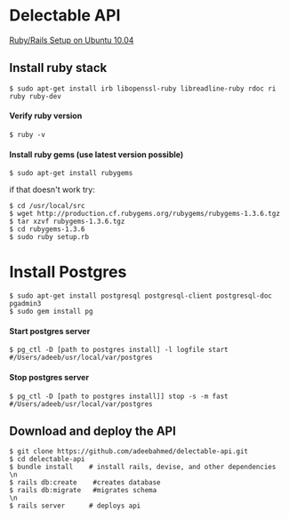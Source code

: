 # Delectable API

[Ruby/Rails Setup on Ubuntu 10.04](http://ascarter.net/2010/05/10/rails-development-on-ubuntu-10.04.html)

## Install ruby stack

    $ sudo apt-get install irb libopenssl-ruby libreadline-ruby rdoc ri ruby ruby-dev

#### Verify ruby version

    $ ruby -v

#### Install ruby gems (use latest version possible)
    $ sudo apt-get install rubygems
if that doesn't work try:

    $ cd /usr/local/src
    $ wget http://production.cf.rubygems.org/rubygems/rubygems-1.3.6.tgz
    $ tar xzvf rubygems-1.3.6.tgz
    $ cd rubygems-1.3.6
    $ sudo ruby setup.rb

# Install Postgres

    $ sudo apt-get install postgresql postgresql-client postgresql-doc pgadmin3
    $ sudo gem install pg
    
#### Start postgres server
    $ pg_ctl -D [path to postgres install] -l logfile start  #/Users/adeeb/usr/local/var/postgres
 
#### Stop postgres server
    $ pg_ctl -D [path to postgres install]] stop -s -m fast #/Users/adeeb/usr/local/var/postgres

## Download and deploy the API
    $ git clone https://github.com/adeebahmed/delectable-api.git
    $ cd delectable-api
    $ bundle install    # install rails, devise, and other dependencies
    \n
    $ rails db:create    #creates database
    $ rails db:migrate   #migrates schema
    \n
    $ rails server      # deploys api
  
